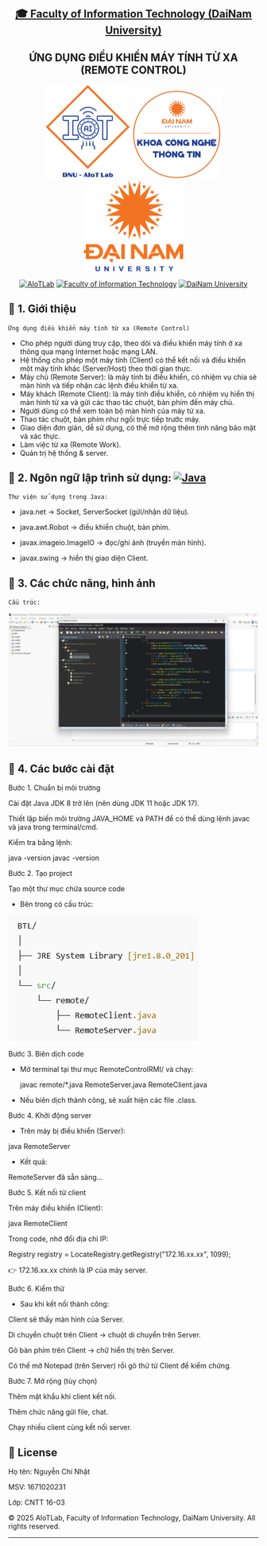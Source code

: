 <h2 align="center">
    <a href="https://dainam.edu.vn/vi/khoa-cong-nghe-thong-tin">
    🎓 Faculty of Information Technology (DaiNam University)
    </a>
</h2>
<h2 align="center">
   ỨNG DỤNG ĐIỀU KHIỂN MÁY TÍNH TỪ XA (REMOTE CONTROL)
</h2>
<div align="center">
    <p align="center">
        <img src="docs/aiotlab_logo.png" alt="AIoTLab Logo" width="170"/>
        <img src="docs/fitdnu_logo.png" alt="AIoTLab Logo" width="180"/>
        <img src="docs/dnu_logo.png" alt="DaiNam University Logo" width="200"/>
    </p>

[![AIoTLab](https://img.shields.io/badge/AIoTLab-green?style=for-the-badge)](https://www.facebook.com/DNUAIoTLab)
[![Faculty of Information Technology](https://img.shields.io/badge/Faculty%20of%20Information%20Technology-blue?style=for-the-badge)](https://dainam.edu.vn/vi/khoa-cong-nghe-thong-tin)
[![DaiNam University](https://img.shields.io/badge/DaiNam%20University-orange?style=for-the-badge)](https://dainam.edu.vn)

</div>

## 📖 1. Giới thiệu
    Ứng dụng điều khiển máy tính từ xa (Remote Control) 
- Cho phép người dùng truy cập, theo dõi và điều khiển máy tính ở xa thông qua mạng Internet hoặc mạng LAN.
- Hệ thống cho phép một máy tính (Client) có thể kết nối và điều khiển một máy tính khác (Server/Host) theo thời gian thực.
- Máy chủ (Remote Server): là máy tính bị điều khiển, có nhiệm vụ chia sẻ màn hình và tiếp nhận các lệnh điều khiển từ xa.
- Máy khách (Remote Client): là máy tính điều khiển, có nhiệm vụ hiển thị màn hình từ xa và gửi các thao tác chuột, bàn phím đến máy chủ.
- Người dùng có thể xem toàn bộ màn hình của máy từ xa.
- Thao tác chuột, bàn phím như ngồi trực tiếp trước máy.
- Giao diện đơn giản, dễ sử dụng, có thể mở rộng thêm tính năng bảo mật và xác thực.
- Làm việc từ xa (Remote Work).
- Quản trị hệ thống & server.

## 🔧 2. Ngôn ngữ lập trình sử dụng: [![Java](https://img.shields.io/badge/Java-007396?style=for-the-badge&logo=java&logoColor=white)](https://www.java.com/)
    Thư viện sử dụng trong Java:

- java.net → Socket, ServerSocket (gửi/nhận dữ liệu).

- java.awt.Robot → điều khiển chuột, bàn phím.

- javax.imageio.ImageIO → đọc/ghi ảnh (truyền màn hình).

- javax.swing → hiển thị giao diện Client.

## 🚀 3. Các chức năng, hình ảnh
    Cấu trúc:





![alt text](image-3.png)

## 🚀 4. Các bước cài đặt

Bước 1. Chuẩn bị môi trường

Cài đặt Java JDK 8 trở lên (nên dùng JDK 11 hoặc JDK 17).

Thiết lập biến môi trường JAVA_HOME và PATH để có thể dùng lệnh javac và java trong terminal/cmd.

Kiểm tra bằng lệnh:

java -version
javac -version

Bước 2. Tạo project

Tạo một thư mục chứa source code

- Bên trong có cấu trúc:

![alt text](image-2.png)

Bước 3. Biên dịch code

- Mở terminal tại thư mục RemoteControlRMI/ và chạy:

    javac remote/*.java RemoteServer.java RemoteClient.java


- Nếu biên dịch thành công, sẽ xuất hiện các file .class.

Bước 4. Khởi động server

- Trên máy bị điều khiển (Server):

java RemoteServer


- Kết quả:

RemoteServer đã sẵn sàng...

Bước 5. Kết nối từ client

Trên máy điều khiển (Client):

java RemoteClient


Trong code, nhớ đổi địa chỉ IP:

Registry registry = LocateRegistry.getRegistry("172.16.xx.xx", 1099);


👉 172.16.xx.xx chính là IP của máy server.

Bước 6. Kiểm thử

- Sau khi kết nối thành công:

Client sẽ thấy màn hình của Server.

Di chuyển chuột trên Client → chuột di chuyển trên Server.

Gõ bàn phím trên Client → chữ hiển thị trên Server.

Có thể mở Notepad (trên Server) rồi gõ thử từ Client để kiểm chứng.

Bước 7. Mở rộng (tùy chọn)

Thêm mật khẩu khi client kết nối.

Thêm chức năng gửi file, chat.

Chạy nhiều client cùng kết nối server.

## 📝 License

Họ tên: Nguyễn Chí Nhật

MSV: 1671020231

Lớp: CNTT 16-03

© 2025 AIoTLab, Faculty of Information Technology, DaiNam University. All rights reserved.

---
